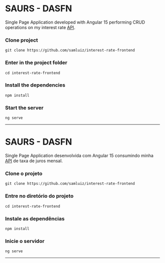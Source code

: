 # SAURS - DASFN

Single Page Application developed with Angular 15 performing CRUD operations on my interest rate [API](https://github.com/samluiz/interest-rate-api).

### Clone project

  ```
  git clone https://github.com/samluiz/interest-rate-frontend
  ```
  
### Enter in the project folder

  ```
  cd interest-rate-frontend
  ```

### Install the dependencies

  ```
  npm install
  ```

### Start the server

  ```
  ng serve
  ```
---------------

# SAURS - DASFN

Single Page Application desenvolvida com Angular 15 consumindo minha [API](https://github.com/samluiz/interest-rate-api) de taxa de juros mensal.

### Clone o projeto

  ```
  git clone https://github.com/samluiz/interest-rate-frontend
  ```
  
### Entre no diretório do projeto

  ```
  cd interest-rate-frontend
  ```

### Instale as dependências

  ```
  npm install
  ```

### Inicie o servidor

  ```
  ng serve
  ```

----------------
